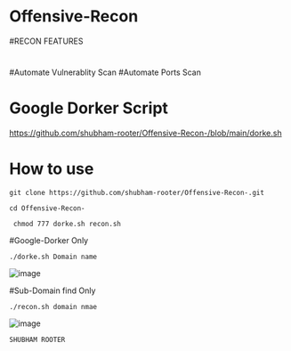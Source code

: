 
# Offensive-Recon  
#RECON FEATURES
# 
#Automate Vulnerablity Scan 
#Automate Ports Scan

# Google Dorker Script
https://github.com/shubham-rooter/Offensive-Recon-/blob/main/dorke.sh

# How to use 
```
git clone https://github.com/shubham-rooter/Offensive-Recon-.git
```
```
cd Offensive-Recon-
```
```
 chmod 777 dorke.sh recon.sh
```
#Google-Dorker Only 

```
./dorke.sh Domain name 
```
![image](https://user-images.githubusercontent.com/94091556/204772278-5faf961d-00d2-411e-a6df-9870213e18c9.png)

#Sub-Domain find Only 
```
./recon.sh domain nmae 
```
![image](https://user-images.githubusercontent.com/94091556/204772753-6812ad62-e308-4469-9a7d-8acc3a1700c0.png)

```
SHUBHAM ROOTER
```

